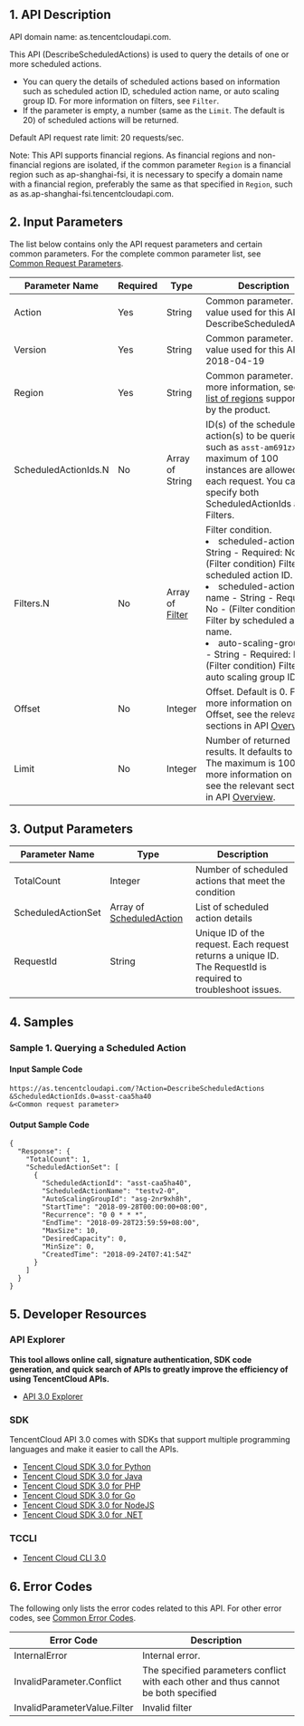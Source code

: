 ## 1. API Description

API domain name: as.tencentcloudapi.com.

This API (DescribeScheduledActions) is used to query the details of one or more scheduled actions.

* You can query the details of scheduled actions based on information such as scheduled action ID, scheduled action name, or auto scaling group ID. For more information on filters, see `Filter`.
* If the parameter is empty, a number (same as the `Limit`. The default is 20) of scheduled actions will be returned.

Default API request rate limit: 20 requests/sec.

Note: This API supports financial regions. As financial regions and non-financial regions are isolated, if the common parameter `Region` is a financial region such as ap-shanghai-fsi, it is necessary to specify a domain name with a financial region, preferably the same as that specified in `Region`, such as as.ap-shanghai-fsi.tencentcloudapi.com.



## 2. Input Parameters

The list below contains only the API request parameters and certain common parameters. For the complete common parameter list, see [Common Request Parameters](/document/api/377/20426).

| Parameter Name | Required | Type | Description |
|---------|---------|---------|---------|
| Action | Yes | String | Common parameter. The value used for this API: DescribeScheduledActions |
| Version | Yes | String | Common parameter. The value used for this API: 2018-04-19 |
| Region | Yes | String | Common parameter. For more information, see the [list of regions](/document/api/377/20426#.E5.9C.B0.E5.9F.9F.E5.88.97.E8.A1.A8) supported by the product. |
| ScheduledActionIds.N | No | Array of String | ID(s) of the scheduled action(s) to be queried, such as `asst-am691zxo`. A maximum of 100 instances are allowed for each request. You cannot specify both ScheduledActionIds and Filters. |
| Filters.N | No | Array of [Filter](/document/api/377/20453#Filter) | Filter condition. <br/><li> scheduled-action-id - String - Required: No - (Filter condition) Filter by scheduled action ID. </li><li> scheduled-action-name - String - Required: No - (Filter condition) Filter by scheduled action name. </li><li> auto-scaling-group-id - String - Required: No - (Filter condition) Filter by auto scaling group ID. </li> |
| Offset | No | Integer | Offset. Default is 0. For more information on Offset, see the relevant sections in API [Overview](https://cloud.tencent.com/document/api/213/15688). |
| Limit | No | Integer | Number of returned results. It defaults to 20. The maximum is 100. For more information on Limit, see the relevant sections in API [Overview](https://cloud.tencent.com/document/api/213/15688). |

## 3. Output Parameters

| Parameter Name | Type | Description |
|---------|---------|---------|
| TotalCount | Integer | Number of scheduled actions that meet the condition |
| ScheduledActionSet | Array of [ScheduledAction](/document/api/377/20453#ScheduledAction) | List of scheduled action details |
| RequestId | String | Unique ID of the request. Each request returns a unique ID. The RequestId is required to troubleshoot issues. |

## 4. Samples

### Sample 1. Querying a Scheduled Action

#### Input Sample Code

```
https://as.tencentcloudapi.com/?Action=DescribeScheduledActions
&ScheduledActionIds.0=asst-caa5ha40
&<Common request parameter>
```

#### Output Sample Code

```
{
  "Response": {
    "TotalCount": 1,
    "ScheduledActionSet": [
      {
        "ScheduledActionId": "asst-caa5ha40",
        "ScheduledActionName": "testv2-0",
        "AutoScalingGroupId": "asg-2nr9xh8h",
        "StartTime": "2018-09-28T00:00:00+08:00",
        "Recurrence": "0 0 * * *",
        "EndTime": "2018-09-28T23:59:59+08:00",
        "MaxSize": 10,
        "DesiredCapacity": 0,
        "MinSize": 0,
        "CreatedTime": "2018-09-24T07:41:54Z"
      }
    ]
  }
}
```


## 5. Developer Resources

### API Explorer

**This tool allows online call, signature authentication, SDK code generation, and quick search of APIs to greatly improve the efficiency of using TencentCloud APIs.**

* [API 3.0 Explorer](https://console.cloud.tencent.com/api/explorer?Product=as&Version=2018-04-19&Action=DescribeScheduledActions)

### SDK

TencentCloud API 3.0 comes with SDKs that support multiple programming languages and make it easier to call the APIs.

* [Tencent Cloud SDK 3.0 for Python](https://github.com/TencentCloud/tencentcloud-sdk-python)
* [Tencent Cloud SDK 3.0 for Java](https://github.com/TencentCloud/tencentcloud-sdk-java)
* [Tencent Cloud SDK 3.0 for PHP](https://github.com/TencentCloud/tencentcloud-sdk-php)
* [Tencent Cloud SDK 3.0 for Go](https://github.com/TencentCloud/tencentcloud-sdk-go)
* [Tencent Cloud SDK 3.0 for NodeJS](https://github.com/TencentCloud/tencentcloud-sdk-nodejs)
* [Tencent Cloud SDK 3.0 for .NET](https://github.com/TencentCloud/tencentcloud-sdk-dotnet)

### TCCLI

* [Tencent Cloud CLI 3.0](https://cloud.tencent.com/document/product/440/6176)

## 6. Error Codes

The following only lists the error codes related to this API. For other error codes, see [Common Error Codes](/document/api/377/20428#.E5.85.AC.E5.85.B1.E9.94.99.E8.AF.AF.E7.A0.81).

| Error Code | Description |
|---------|---------|
| InternalError | Internal error. |
| InvalidParameter.Conflict | The specified parameters conflict with each other and thus cannot be both specified |
| InvalidParameterValue.Filter | Invalid filter |
